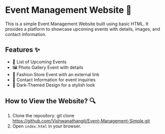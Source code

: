 # Event Management Website 🎉

This is a simple Event Management Website built using basic HTML. It provides a platform to showcase upcoming events with details, images, and contact information.

## Features ✨
- 📅 List of Upcoming Events
- 🖼️ Photo Gallery Event with details
- 👗 Fashion Store Event with an external link
- 📍 Contact Information for event inquiries
- 🎨 Dark-Themed Design for a stylish look

## How to View the Website? 🔍
1. Clone the repository:
   git clone https://github.com/Vishwanathangit/Event-Management-Simple.git
2. Open `index.html` in your browser.
